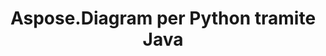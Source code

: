 ﻿---
title: Aspose.Diagram per Python tramite Java
type: docs
weight: 60
url: /it/java/aspose-diagram-for-python-via-java-features/
---
